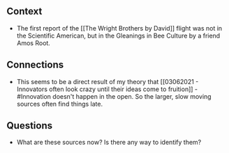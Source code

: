 ## Context
- The first report of the [[The Wright Brothers by David]] flight was not in the Scientific American, but in the Gleanings in Bee Culture by a friend Amos Root. 

## Connections
- This seems to be a direct result of my theory that [[03062021 - Innovators often look crazy until their ideas come to fruition]] - #Innovation doesn't happen in the open. So the larger, slow moving sources often find things late. 

## Questions
- What are these sources now? Is there any way to identify them?